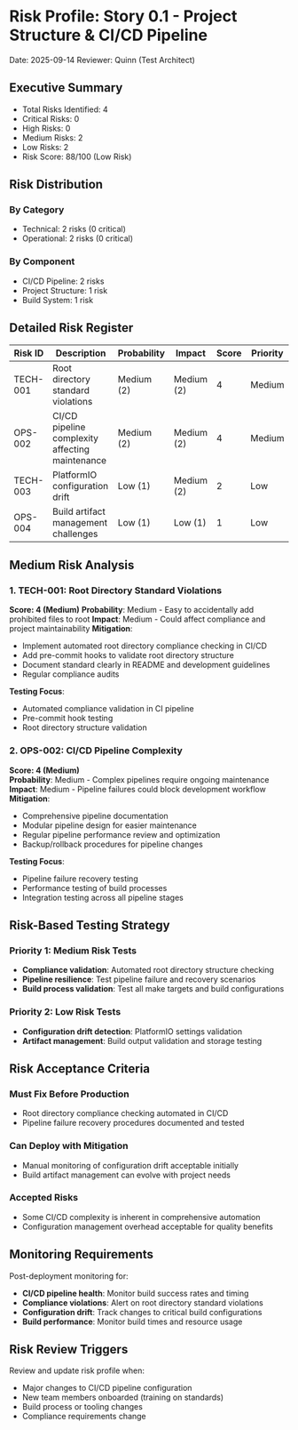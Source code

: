 # Risk Profile: Story 0.1 - Project Structure & CI/CD Pipeline

Date: 2025-09-14
Reviewer: Quinn (Test Architect)

## Executive Summary

- Total Risks Identified: 4
- Critical Risks: 0
- High Risks: 0
- Medium Risks: 2
- Low Risks: 2
- Risk Score: 88/100 (Low Risk)

## Risk Distribution

### By Category
- Technical: 2 risks (0 critical)
- Operational: 2 risks (0 critical)

### By Component
- CI/CD Pipeline: 2 risks
- Project Structure: 1 risk  
- Build System: 1 risk

## Detailed Risk Register

| Risk ID  | Description                                    | Probability | Impact   | Score | Priority |
|----------|------------------------------------------------|-------------|----------|-------|----------|
| TECH-001 | Root directory standard violations            | Medium (2)  | Medium (2)| 4     | Medium   |
| OPS-002  | CI/CD pipeline complexity affecting maintenance| Medium (2)  | Medium (2)| 4     | Medium   |
| TECH-003 | PlatformIO configuration drift                | Low (1)     | Medium (2)| 2     | Low      |
| OPS-004  | Build artifact management challenges         | Low (1)     | Low (1)  | 1     | Low      |

## Medium Risk Analysis

### 1. TECH-001: Root Directory Standard Violations

**Score: 4 (Medium)**
**Probability**: Medium - Easy to accidentally add prohibited files to root
**Impact**: Medium - Could affect compliance and project maintainability
**Mitigation**:
- Implement automated root directory compliance checking in CI/CD
- Add pre-commit hooks to validate root directory structure
- Document standard clearly in README and development guidelines
- Regular compliance audits

**Testing Focus**: 
- Automated compliance validation in CI pipeline
- Pre-commit hook testing
- Root directory structure validation

### 2. OPS-002: CI/CD Pipeline Complexity

**Score: 4 (Medium)**  
**Probability**: Medium - Complex pipelines require ongoing maintenance
**Impact**: Medium - Pipeline failures could block development workflow
**Mitigation**:
- Comprehensive pipeline documentation
- Modular pipeline design for easier maintenance
- Regular pipeline performance review and optimization
- Backup/rollback procedures for pipeline changes

**Testing Focus**:
- Pipeline failure recovery testing
- Performance testing of build processes
- Integration testing across all pipeline stages

## Risk-Based Testing Strategy

### Priority 1: Medium Risk Tests
- **Compliance validation**: Automated root directory structure checking
- **Pipeline resilience**: Test pipeline failure and recovery scenarios
- **Build process validation**: Test all make targets and build configurations

### Priority 2: Low Risk Tests
- **Configuration drift detection**: PlatformIO settings validation
- **Artifact management**: Build output validation and storage testing

## Risk Acceptance Criteria

### Must Fix Before Production
- Root directory compliance checking automated in CI/CD
- Pipeline failure recovery procedures documented and tested

### Can Deploy with Mitigation
- Manual monitoring of configuration drift acceptable initially
- Build artifact management can evolve with project needs

### Accepted Risks
- Some CI/CD complexity is inherent in comprehensive automation
- Configuration management overhead acceptable for quality benefits

## Monitoring Requirements

Post-deployment monitoring for:
- **CI/CD pipeline health**: Monitor build success rates and timing
- **Compliance violations**: Alert on root directory standard violations
- **Configuration drift**: Track changes to critical build configurations
- **Build performance**: Monitor build times and resource usage

## Risk Review Triggers

Review and update risk profile when:
- Major changes to CI/CD pipeline configuration
- New team members onboarded (training on standards)
- Build process or tooling changes
- Compliance requirements change